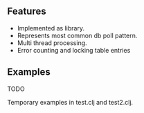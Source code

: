 ## Features

* Implemented as library.
* Represents most common db poll pattern.
* Multi thread processing.
* Error counting and locking table entries

## Examples

TODO

Temporary examples in test.clj and test2.clj.